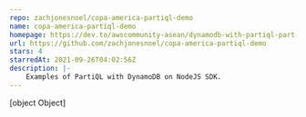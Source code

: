 ```yaml
---
repo: zachjonesnoel/copa-america-partiql-demo
name: copa-america-partiql-demo
homepage: https://dev.to/awscommunity-asean/dynamodb-with-partiql-part-2-47fe
url: https://github.com/zachjonesnoel/copa-america-partiql-demo
stars: 4
starredAt: 2021-09-26T04:02:56Z
description: |-
    Examples of PartiQL with DynamoDB on NodeJS SDK.
---
```


[object Object]

